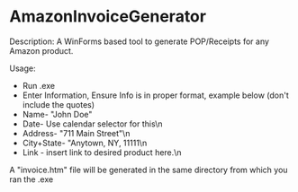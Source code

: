 # AmazonInvoiceGenerator
Description: A WinForms based tool to generate POP/Receipts for any Amazon product.

Usage:
- Run .exe 
- Enter Information, Ensure Info is in proper format, example below (don't include the quotes)
- Name- "John Doe"
- Date- Use calendar selector for this\n
- Address- "711 Main Street"\n
- City+State- "Anytown, NY, 11111\n
- Link - insert link to desired product here.\n

A "invoice.htm" file will be generated in the same directory from which you ran the .exe
